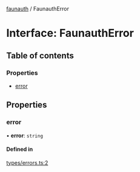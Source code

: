 [faunauth](../index.md) / FaunauthError

# Interface: FaunauthError

## Table of contents

### Properties

- [error](FaunauthError.md#error)

## Properties

### error

• **error**: `string`

#### Defined in

[types/errors.ts:2](https://github.com/alexnitta/faunauth/blob/bbbbd0c/src/types/errors.ts#L2)
